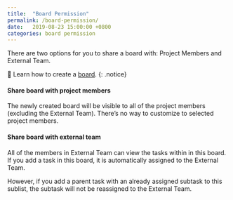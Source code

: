 ```yaml
---
title:  "Board Permission"
permalink: /board-permission/
date:   2019-08-23 15:00:00 +0800
categories: board permission
---
```

There are two options for you to share a board with: Project Members and External Team.

🔖 Learn how to create a [board](/guide/add-edit-board/). 
{: .notice}


#### Share board with project members 

The newly created board will be visible to all of the project members (excluding the External Team). There’s no way to customize to selected project members. 


#### Share board with external team

All of the members in External Team can view the tasks within in this board. If you add a task in this board, it is automatically assigned to the External Team. 

However, if you add a parent task with an already assigned subtask to this sublist, the subtask will not be reassigned to the External Team.

